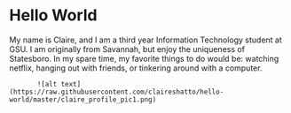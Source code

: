 # Hello World
My name is Claire, and I am a third year Information Technology student at GSU. I am originally from Savannah, but enjoy the uniqueness of  Statesboro. In my spare time, my favorite things to do would be: watching netflix, hanging out with friends, or tinkering around with a computer.
           
           ![alt text](https://raw.githubusercontent.com/claireshatto/hello-world/master/claire_profile_pic1.png)

